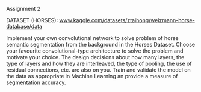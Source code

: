 Assignment 2

DATASET (HORSES): www.kaggle.com/datasets/ztaihong/weizmann-horse-database/data

Implement your own convolutional network to solve problem of horse semantic segmentation from the background in the Horses Dataset. Choose your favourite convolutional-type architecture to solve the problem and motivate your choice. The design decisions about how many layers, the type of layers and how they are interleaved, the type of pooling, the use of residual connections, etc. are also on you.  Train and validate the model on the data as appropriate in Machine Learning an provide a measure of segmentation accuracy.